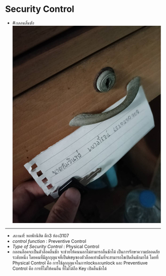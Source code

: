 # Security Control
- *#กลอนลิ้นชัก*
![alt text](img/Security_Control.jpg)
---
- *สถานที่*: หอพักนิสิต ตึก3 ห้อง3107
- *control function* : Preventive Control
- *Type of Security Control* : Physical Control
- กลอนล็อคจะเป็นตัวล็อคลิ้นชัก จะช่วยให้คนนอกไม่สามารถลิ้นชักได้ เป็นการรักษาความปลอดภัยระดับหนึ่ง โดยคนที่มีลูกกุญแจที่เป็นkeyของตัวล็อคเท่านั้นที่จะสามารถไขเปิดลิ้นชักมาได้ โดยที่ Physical Control คือ การใช้ลูกกุญแจในการlockและunlock และ Preventiuve Control คือ การที่ไม่ให้คนอื่น ที่ไม่ได้ถือ Key เปิดลิ้นชักได้



